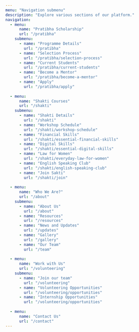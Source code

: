 ```yaml
---
menu: "Navigation submenu"
description: "Explore various sections of our platform."
navigation:
  - menu:
      name: "Pratibha Scholarship"
      url: "/pratibha"
    submenu:
      - name: "Programme Details"
        url: "/pratibha"
      - name: "Selection Process"
        url: "/pratibha/selection-process"
      - name: "Current Students"
        url: "/pratibha/current-students"
      - name: "Become a Mentor"
        url: "/pratibha/become-a-mentor"
      - name: "Apply"
        url: "/pratibha/apply"
  
  - menu:
      name: "Shakti Courses"
      url: "/shakti"
    submenu:
      - name: "Shakti Details"
        url: "/shakti"
      - name: "Workshop Schedule"
        url: "/shakti/workshop-schedule"
      - name: "Financial Skills"
        url: "/shakti/essential-financial-skills"
      - name: "Digital Skills"
        url: "/shakti/essential-digital-skills"
      - name: "Law for Women"
        url: "/shakti/everyday-law-for-women"
      - name: "English Speaking Club"
        url: "/shakti/english-speaking-club"
      - name: "Join Sakti"
        url: "/shakti/join"
  
  - menu:
      name: "Who We Are?"
      url: "/about"
    submenu:
      - name: "About Us"
        url: "/about"
      - name: "Resources"
        url: "/resources"
      - name: "News and Updates"
        url: "/updates"
      - name: "Gallery"
        url: "/gallery"
      - name: "Our Team"
        url: "/team"
  
  - menu:
      name: "Work with Us"
      url: "/volunteering"
    submenu:
      - name: "Join our team"
        url: "/volunteering"
      - name: "Volunteering Opportunities"
        url: "/volunteering/opportunities"
      - name: "Internship Opportunities"
        url: "/volunteering/opportunities"
  
  - menu:
      name: "Contact Us"
      url: "/contact"
---
```

